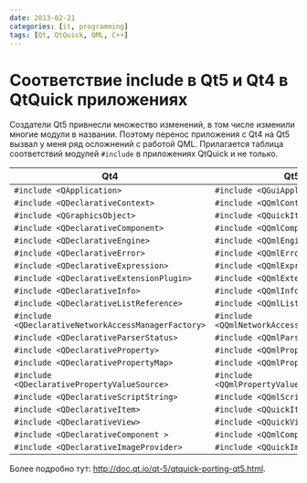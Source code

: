 ```yaml
---
date: 2013-02-21
categories: [it, programming]
tags: [Qt, QtQuick, QML, C++]
---
```


# Соответствие include в Qt5 и Qt4 в QtQuick приложениях

Создатели Qt5 привнесли множество изменений, в том числе изменили многие модули в названии. Поэтому перенос приложения с Qt4 на Qt5 вызвал у меня ряд осложнений с работой QML. Прилагается таблица соответствий модулей `#include` в приложениях QtQuick и не только.

| Qt4                                                  | Qt5                                          |
| ---------------------------------------------------- | -------------------------------------------- |
| `#include <QApplication>`                            | `#include <QGuiApplication>`                 |
| `#include <QDeclarativeContext>`                     | `#include <QQmlContext>`                     |
| `#include <QGraphicsObject>`                         | `#include <QQuickItem>`                      |
| `#include <QDeclarativeComponent>`                   | `#include <QQmlComponent>`                   |
| `#include <QDeclarativeEngine>`                      | `#include <QQmlEngine>`                      |
| `#include <QDeclarativeError>`                       | `#include <QQmlError>`                       |
| `#include <QDeclarativeExpression>`                  | `#include <QQmlExpression>`                  |
| `#include <QDeclarativeExtensionPlugin>`             | `#include <QQmlExtensionPlugin>`             |
| `#include <QDeclarativeInfo>`                        | `#include <QQmlInfo>`                        |
| `#include <QDeclarativeListReference>`               | `#include <QQmlListReference>`               |
| `#include <QDeclarativeNetworkAccessManagerFactory>` | `#include <QQmlNetworkAccessManagerFactory>` |
| `#include <QDeclarativeParserStatus>`                | `#include <QQmlParserStatus>`                |
| `#include <QDeclarativeProperty>`                    | `#include <QQmlProperty>`                    |
| `#include <QDeclarativePropertyMap>`                 | `#include <QQmlPropertyMap>`                 |
| `#include <QDeclarativePropertyValueSource>`         | `#include <QQmlPropertyValueSource>`         |
| `#include <QDeclarativeScriptString>`                | `#include <QQmlScriptString>`                |
| `#include <QDeclarativeItem>`                        | `#include <QQuickItem>`                      |
| `#include <QDeclarativeView>`                        | `#include <QQuickView>`                      |
| `#include <QDeclarativeComponent >`                  | `#include <QQmlComponent>`                   |
| `#include <QDeclarativeImageProvider>`               | `#include <QQuickImageProvide>`              |

Более подробно тут: <http://doc.qt.io/qt-5/qtquick-porting-qt5.html>.
